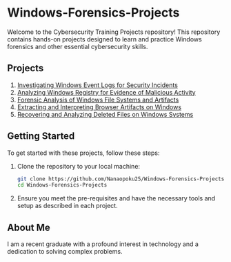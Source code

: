 # Windows-Forensics-Projects

Welcome to the Cybersecurity Training Projects repository! This repository contains hands-on projects designed to learn and practice Windows forensics and other essential cybersecurity skills.

## Projects

1. [Investigating Windows Event Logs for Security Incidents](https://github.com/Nanaopoku25/Windows-Forensics-Projects/blob/main/Investigating%20Windows%20Event%20Logs%20for%20Security%20Incidents)
2. [Analyzing Windows Registry for Evidence of Malicious Activity](https://github.com/Nanaopoku25/Windows-Forensics-Projects/blob/main/Analyzing%20Windows%20Registry%20for%20Evidence%20of%20Malicious%20Activity/Analyzing%20Windows%20Registry%20for%20Evidence%20of%20Malicious%20Activity.md)
3. [Forensic Analysis of Windows File Systems and Artifacts](https://github.com/Nanaopoku25/Windows-Forensics-Projects/blob/main/Forensic%20Analysis%20of%20Windows%20File%20Systems%20and%20Artifacts)
4. [Extracting and Interpreting Browser Artifacts on Windows](https://github.com/Nanaopoku25/Windows-Forensics-Projects/blob/main/Extracting%20and%20Interpreting%20Browser%20Artifacts%20on%20Windows/Extracting%20and%20Interpreting%20Browser%20Artifacts%20on%20Windows.md)
5. [Recovering and Analyzing Deleted Files on Windows Systems](https://github.com/Nanaopoku25/Windows-Forensics-Projects/blob/main/Recovering%20and%20Analyzing%20Deleted%20Files%20on%20Windows%20Systems)

## Getting Started

To get started with these projects, follow these steps:

1. Clone the repository to your local machine:
    ```bash
    git clone https://github.com/Nanaopoku25/Windows-Forensics-Projects/tree/main
    cd Windows-Forensics-Projects
    ```

2. Ensure you meet the pre-requisites and have the necessary tools and setup as described in each project.

## About Me
I am a recent graduate with a profound interest in technology and a dedication to solving complex problems.


